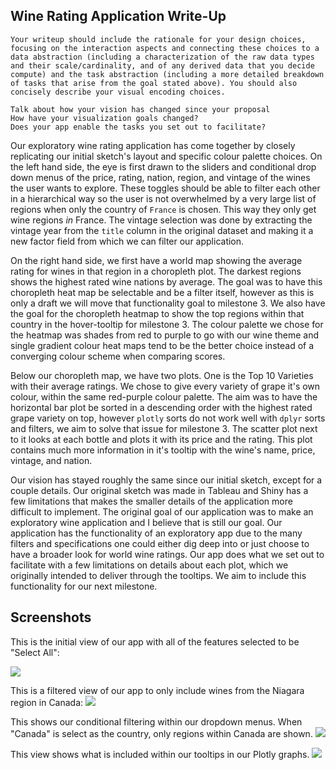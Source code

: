 ## Wine Rating Application Write-Up


    Your writeup should include the rationale for your design choices, focusing on the interaction aspects and connecting these choices to a data abstraction (including a characterization of the raw data types and their scale/cardinality, and of any derived data that you decide compute) and the task abstraction (including a more detailed breakdown of tasks that arise from the goal stated above). You should also concisely describe your visual encoding choices.

    Talk about how your vision has changed since your proposal
    How have your visualization goals changed?
    Does your app enable the tasks you set out to facilitate?


Our exploratory wine rating application has come together by closely replicating our initial sketch's layout and specific colour palette choices. On the left hand side, the eye is first drawn to the sliders and conditional drop down menus of the price, rating, nation, region, and vintage of the wines the user wants to explore. These toggles should be able to filter each other in a hierarchical way so the user is not overwhelmed by a very large list of regions when only the country of `France` is chosen. This way they only get wine regions _in_ France. The vintage selection was done by extracting the vintage year from the `title` column in the original dataset and making it a new factor field from which we can filter our application.

On the right hand side, we first have a world map showing the average rating for wines in that region in a choropleth plot. The darkest regions shows the highest rated wine nations by average. The goal was to have this choropleth heat map be selectable and be a filter itself, however as this is only a draft we will move that functionality goal to milestone 3. We also have the goal for the choropleth heatmap to show the top regions within that country in the hover-tooltip for milestone 3. The colour palette we chose for the heatmap was shades from red to purple to go with our wine theme and single gradient colour heat maps tend to be the better choice instead of a converging colour scheme when comparing scores.

Below our choropleth map, we have two plots. One is the Top 10 Varieties with their average ratings. We chose to give every variety of grape it's own colour, within the same red-purple colour palette. The aim was to have the horizontal bar plot be sorted in a descending order with the highest rated grape variety on top, however `plotly` sorts do not work well with `dplyr` sorts and filters, we aim to solve that issue for milestone 3. The scatter plot next to it looks at each bottle and plots it with its price and the rating. This plot contains much more information in it's tooltip with the wine's name, price, vintage, and nation.

Our vision has stayed roughly the same since our initial sketch, except for a couple details. Our original sketch was made in Tableau and Shiny has a few limitations that makes the smaller details of the application more difficult to implement. The original goal of our application was to make an exploratory wine application and I believe that is still our goal. Our application has the functionality of an exploratory app due to the many filters and specifications one could either dig deep into or just choose to have a broader look for world wine ratings. Our app does what we set out to facilitate with a few limitations on details about each plot, which we originally intended to deliver through the tooltips. We aim to include this functionality for our next milestone.


## Screenshots

This is the initial view of our app with all of the features selected to be "Select All":

![](https://github.com/mkeyim/wine_viz_mkpv/blob/master/img/milestone2-full.png)



This is a filtered view of our app to only include wines from the Niagara region in Canada:
![](https://github.com/mkeyim/wine_viz_mkpv/blob/master/img/milestone2-filtered.png)


This shows our conditional filtering within our dropdown menus. When "Canada" is select as the country, only regions within Canada are shown. 
![](https://github.com/mkeyim/wine_viz_mkpv/blob/master/img/milestone2-filtered.png)


This view shows what is included within our tooltips in our Plotly graphs. 
![](https://github.com/mkeyim/wine_viz_mkpv/blob/master/img/milestone2-tooltip.png)

